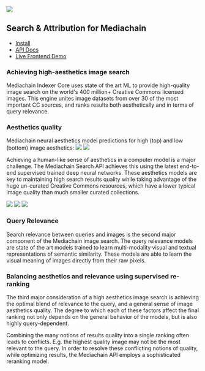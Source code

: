 
[<img src="https://github.com/mediachain/mediachain-indexer/raw/master/images_gh/diagram_2.png">](https://github.com/mediachain/mediachain-indexer/raw/master/images_gh/diagram_2.png)

## Search & Attribution for Mediachain

- [Install](https://github.com/mediachain/mediachain-indexer/blob/master/INSTALL.md)
- [API Docs](http://mediachainlabs-api-docs.s3-website-us-east-1.amazonaws.com/)
- [Live Frontend Demo](http://images.mediachain.io)


### Achieving high-aesthetics image search

Mediachain Indexer Core uses state of the art ML to provide high-quality image search on the world's 400 million+ Creative Commons licensed images. This engine unites image datasets from over 30 of the most important CC sources, and ranks results both aesthetically and in terms of query relevance.


### Aesthetics quality

Mediachain neural aesthetics model predictions for high (top) and low (bottom) image aesthetics:
![](https://github.com/mediachain/mediachain-indexer/raw/master/images_gh/160819-0007.png)
![](https://github.com/mediachain/mediachain-indexer/raw/master/images_gh/160819-0008.png)

Achieving a human-like sense of aesthetics in a computer model is a major challenge. The Mediachain Search API achieves this using the latest end-to-end supervised trained deep neural networks. These aesthetics models are key to maintaining high search results quality while taking advantage of the huge un-curated Creative Commons resources, which have a lower typical image quality than much smaller curated collections.

![](https://github.com/mediachain/mediachain-indexer/raw/master/images_gh/160819-0002.png)
![](https://github.com/mediachain/mediachain-indexer/raw/master/images_gh/160819-0001.png)
![](https://github.com/mediachain/mediachain-indexer/raw/master/images_gh/160819-0003.png)


### Query Relevance

Search relevance between queries and images is the second major component of the Mediachain image search. The query relevance models are state of the art models trained to learn multi-modality visual and textual representations of semantic similarity. These models are able to learn the visual meaning of images directly from their raw pixels.


### Balancing aesthetics and relevance using supervised re-ranking

The third major consideration of a high aesthetics image search is achieving the optimal blend of relevance to the query, and a general sense of image aesthetics quality. The degree to which each of these factors affect the final ranking not only depends on the general behavior of the models, but is also highly query-dependent.

Combining the many notions of results quality into a single ranking often leads to conflicts. E.g. the highest quality image may not be the most relevant to the query. In order to resolve these conflicting notions of quality, while optimizing results, the Mediachain API employs a sophisticated reranking model.

